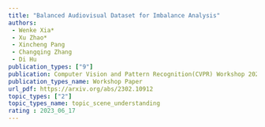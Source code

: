 ```yaml
---  
title: "Balanced Audiovisual Dataset for Imbalance Analysis"  
authors:  
 - Wenke Xia*
 - Xu Zhao*
 - Xincheng Pang
 - Changqing Zhang
 - Di Hu 
publication_types: ["9"]  
publication: Computer Vision and Pattern Recognition(CVPR) Workshop 2023
publication_types_name: Workshop Paper
url_pdf: https://arxiv.org/abs/2302.10912
topic_types: ["2"]
topic_types_name: topic_scene_understanding
rating : 2023_06_17
---  
```

